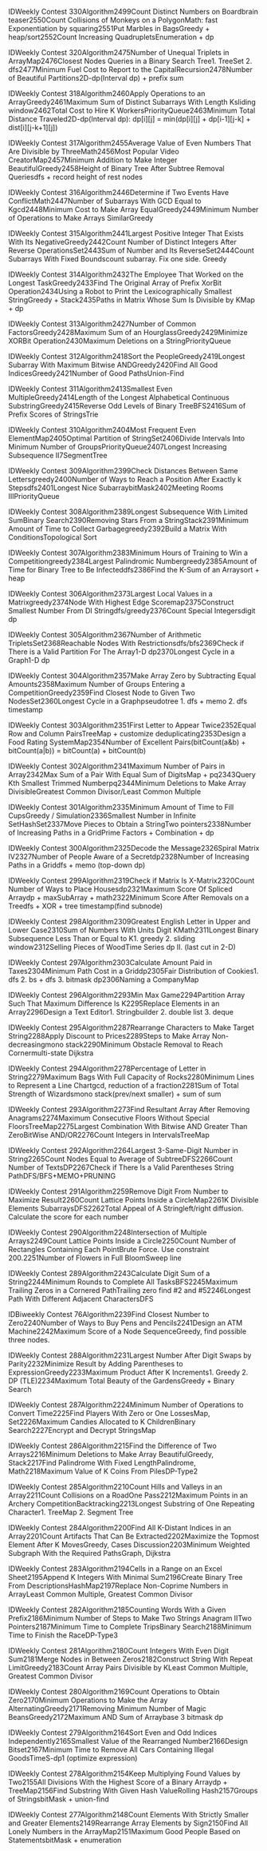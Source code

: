 IDWeekly Contest 330Algorithm2499Count Distinct Numbers on Boardbrain teaser2550Count Collisions of Monkeys on a PolygonMath: fast Exponentiation by squaring2551Put Marbles in BagsGreedy + heap/sort2552Count Increasing QuadrupletsEnumeration + dp

IDWeekly Contest 320Algorithm2475Number of Unequal Triplets in ArrayMap2476Closest Nodes Queries in a Binary Search Tree1. TreeSet 2. dfs2477Minimum Fuel Cost to Report to the CapitalRecursion2478Number of Beautiful Partitions2D-dp(Interval dp) + prefix sum

IDWeekly Contest 318Algorithm2460Apply Operations to an ArrayGreedy2461Maximum Sum of Distinct Subarrays With Length Ksliding window2462Total Cost to Hire K WorkersPriorityQueue2463Minimum Total Distance Traveled2D-dp(Interval dp): dp[i][j] = min(dp[i][j] + dp[i-1][j-k] + dist[i][j-k+1][j])

IDWeekly Contest 317Algorithm2455Average Value of Even Numbers That Are Divisible by ThreeMath2456Most Popular Video CreatorMap2457Minimum Addition to Make Integer BeautifulGreedy2458Height of Binary Tree After Subtree Removal Queriesdfs + record height of rest nodes

IDWeekly Contest 316Algorithm2446Determine if Two Events Have ConflictMath2447Number of Subarrays With GCD Equal to Kgcd2448Minimum Cost to Make Array EqualGreedy2449Minimum Number of Operations to Make Arrays SimilarGreedy

IDWeekly Contest 315Algorithm2441Largest Positive Integer That Exists With Its NegativeGreedy2442Count Number of Distinct Integers After Reverse OperationsSet2443Sum of Number and Its ReverseSet2444Count Subarrays With Fixed Boundscount subarray. Fix one side. Greedy

IDWeekly Contest 314Algorithm2432The Employee That Worked on the Longest TaskGreedy2433Find The Original Array of Prefix XorBit Operation2434Using a Robot to Print the Lexicographically Smallest StringGreedy + Stack2435Paths in Matrix Whose Sum Is Divisible by KMap + dp

IDWeekly Contest 313Algorithm2427Number of Common FactorsGreedy2428Maximum Sum of an HourglassGreedy2429Minimize XORBit Operation2430Maximum Deletions on a StringPriorityQueue

IDWeekly Contest 312Algorithm2418Sort the PeopleGreedy2419Longest Subarray With Maximum Bitwise ANDGreedy2420Find All Good IndicesGreedy2421Number of Good PathsUnion-Find

IDWeekly Contest 311Algorithm2413Smallest Even MultipleGreedy2414Length of the Longest Alphabetical Continuous SubstringGreedy2415Reverse Odd Levels of Binary TreeBFS2416Sum of Prefix Scores of StringsTrie

IDWeekly Contest 310Algorithm2404Most Frequent Even ElementMap2405Optimal Partition of StringSet2406Divide Intervals Into Minimum Number of GroupsPriorityQueue2407Longest Increasing Subsequence II7SegmentTree

IDWeekly Contest 309Algorithm2399Check Distances Between Same Lettersgreedy2400Number of Ways to Reach a Position After Exactly k Stepsdfs2401Longest Nice SubarraybitMask2402Meeting Rooms IIIPriorityQueue

IDWeekly Contest 308Algorithm2389Longest Subsequence With Limited SumBinary Search2390Removing Stars From a StringStack2391Minimum Amount of Time to Collect Garbagegreedy2392Build a Matrix With ConditionsTopological Sort

IDWeekly Contest 307Algorithm2383Minimum Hours of Training to Win a Competitiongreedy2384Largest Palindromic Numbergreedy2385Amount of Time for Binary Tree to Be Infecteddfs2386Find the K-Sum of an Arraysort + heap

IDWeekly Contest 306Algorithm2373Largest Local Values in a Matrixgreedy2374Node With Highest Edge Scoremap2375Construct Smallest Number From DI Stringdfs/greedy2376Count Special Integersdigit dp

IDWeekly Contest 305Algorithm2367Number of Arithmetic TripletsSet2368Reachable Nodes With Restrictionsdfs/bfs2369Check if There is a Valid Partition For The Array1-D dp2370Longest Cycle in a Graph1-D dp

IDWeekly Contest 304Algorithm2357Make Array Zero by Subtracting Equal Amounts2358Maximum Number of Groups Entering a CompetitionGreedy2359Find Closest Node to Given Two NodesSet2360Longest Cycle in a Graphpseudotree 1. dfs + memo 2. dfs timestamp

IDWeekly Contest 303Algorithm2351First Letter to Appear Twice2352Equal Row and Column PairsTreeMap + customize deduplicating2353Design a Food Rating SystemMap2354Number of Excellent Pairs(bitCount(a&b) + bitCount(a|b)) = bitCount(a) + bitCount(b)

IDWeekly Contest 302Algorithm2341Maximum Number of Pairs in Array2342Max Sum of a Pair With Equal Sum of DigitsMap + pq2343Query Kth Smallest Trimmed Numberpq2344Minimum Deletions to Make Array DivisibleGreatest Common Divisor/Least Common Multiple

IDWeekly Contest 301Algorithm2335Minimum Amount of Time to Fill CupsGreedy / Simulation2336Smallest Number in Infinite SetHashSet2337Move Pieces to Obtain a StringTwo pointers2338Number of Increasing Paths in a GridPrime Factors + Combination + dp

IDWeekly Contest 300Algorithm2325Decode the Message2326Spiral Matrix IV2327Number of People Aware of a Secretdp2328Number of Increasing Paths in a Griddfs + memo (top-down dp)

IDWeekly Contest 299Algorithm2319Check if Matrix Is X-Matrix2320Count Number of Ways to Place Housesdp2321Maximum Score Of Spliced Arraydp + maxSubArray + math2322Minimum Score After Removals on a Treedfs + XOR + tree timestamp(find subnode)

IDWeekly Contest 298Algorithm2309Greatest English Letter in Upper and Lower Case2310Sum of Numbers With Units Digit KMath2311Longest Binary Subsequence Less Than or Equal to K1. greedy 2. sliding window2312Selling Pieces of WoodTime Series dp II. (last cut in 2-D)

IDWeekly Contest 297Algorithm2303Calculate Amount Paid in Taxes2304Minimum Path Cost in a Griddp2305Fair Distribution of Cookies1. dfs 2. bs + dfs 3. bitmask dp2306Naming a CompanyMap

IDWeekly Contest 296Algorithm2293Min Max Game2294Partition Array Such That Maximum Difference Is K2295Replace Elements in an Array2296Design a Text Editor1. Stringbuilder 2. double list 3. deque 

IDWeekly Contest 295Algorithm2287Rearrange Characters to Make Target String2288Apply Discount to Prices2289Steps to Make Array Non-decreasingmono stack2290Minimum Obstacle Removal to Reach Cornermulti-state Dijkstra

IDWeekly Contest 294Algorithm2278Percentage of Letter in String2279Maximum Bags With Full Capacity of Rocks2280Minimum Lines to Represent a Line Chartgcd, reduction of a fraction2281Sum of Total Strength of Wizardsmono stack(prev/next smaller) + sum of sum

IDWeekly Contest 293Algorithm2273Find Resultant Array After Removing Anagrams2274Maximum Consecutive Floors Without Special FloorsTreeMap2275Largest Combination With Bitwise AND Greater Than ZeroBitWise AND/OR2276Count Integers in IntervalsTreeMap

IDWeekly Contest 292Algorithm2264Largest 3-Same-Digit Number in String2265Count Nodes Equal to Average of SubtreeDFS2266Count Number of TextsDP2267Check if There Is a Valid Parentheses String PathDFS/BFS+MEMO+PRUNING

IDWeekly Contest 291Algorithm2259Remove Digit From Number to Maximize Result2260Count Lattice Points Inside a CircleMap2261K Divisible Elements SubarraysDFS2262Total Appeal of A Stringleft/right diffusion. Calculate the score for each number

IDWeekly Contest 290Algorithm2248Intersection of Multiple Arrays2249Count Lattice Points Inside a Circle2250Count Number of Rectangles Containing Each PointBrute Force. Use constraint 200.2251Number of Flowers in Full BloomSweep line

IDWeekly Contest 289Algorithm2243Calculate Digit Sum of a String2244Minimum Rounds to Complete All TasksBFS2245Maximum Trailing Zeros in a Cornered PathTrailing zero find #2 and #52246Longest Path With Different Adjacent CharactersDFS

IDBiweekly Contest 76Algorithm2239Find Closest Number to Zero2240Number of Ways to Buy Pens and Pencils2241Design an ATM Machine2242Maximum Score of a Node SequenceGreedy, find possible three nodes.

IDWeekly Contest 288Algorithm2231Largest Number After Digit Swaps by Parity2232Minimize Result by Adding Parentheses to ExpressionGreedy2233Maximum Product After K Increments1. Greedy 2. DP (TLE)2234Maximum Total Beauty of the GardensGreedy + Binary Search

IDWeekly Contest 287Algorithm2224Minimum Number of Operations to Convert Time2225Find Players With Zero or One LossesMap, Set2226Maximum Candies Allocated to K ChildrenBinary Search2227Encrypt and Decrypt StringsMap

IDWeekly Contest 286Algorithm2215Find the Difference of Two Arrays2216Minimum Deletions to Make Array BeautifulGreedy, Stack2217Find Palindrome With Fixed LengthPalindrome, Math2218Maximum Value of K Coins From PilesDP-Type2

IDWeekly Contest 285Algorithm2210Count Hills and Valleys in an Array2211Count Collisions on a RoadOne Pass2212Maximum Points in an Archery CompetitionBacktracking2213Longest Substring of One Repeating Character1. TreeMap 2. Segment Tree

IDWeekly Contest 284Algorithm2200Find All K-Distant Indices in an Array2201Count Artifacts That Can Be Extracted2202Maximize the Topmost Element After K MovesGreedy, Cases Discussion2203Minimum Weighted Subgraph With the Required PathsGraph, Dijkstra

IDWeekly Contest 283Algorithm2194Cells in a Range on an Excel Sheet2195Append K Integers With Minimal Sum2196Create Binary Tree From DescriptionsHashMap2197Replace Non-Coprime Numbers in ArrayLeast Common Multiple, Greatest Common Divisor

IDWeekly Contest 282Algorithm2185Counting Words With a Given Prefix2186Minimum Number of Steps to Make Two Strings Anagram IITwo Pointers2187Minimum Time to Complete TripsBinary Search2188Minimum Time to Finish the RaceDP-Type3

IDWeekly Contest 281Algorithm2180Count Integers With Even Digit Sum2181Merge Nodes in Between Zeros2182Construct String With Repeat LimitGreedy2183Count Array Pairs Divisible by KLeast Common Multiple, Greatest Common Divisor

IDWeekly Contest 280Algorithm2169Count Operations to Obtain Zero2170Minimum Operations to Make the Array AlternatingGreedy2171Removing Minimum Number of Magic BeansGreedy2172Maximum AND Sum of Arraybase 3 bitmask dp

IDWeekly Contest 279Algorithm2164Sort Even and Odd Indices Independently2165Smallest Value of the Rearranged Number2166Design Bitset2167Minimum Time to Remove All Cars Containing Illegal GoodsTimeS-dp1 (optimize expression)

IDWeekly Contest 278Algorithm2154Keep Multiplying Found Values by Two2155All Divisions With the Highest Score of a Binary Arraydp + TreeMap2156Find Substring With Given Hash ValueRolling Hash2157Groups of StringsbitMask + union-find

IDWeekly Contest 277Algorithm2148Count Elements With Strictly Smaller and Greater Elements2149Rearrange Array Elements by Sign2150Find All Lonely Numbers in the ArrayMap2151Maximum Good People Based on StatementsbitMask + enumeration
